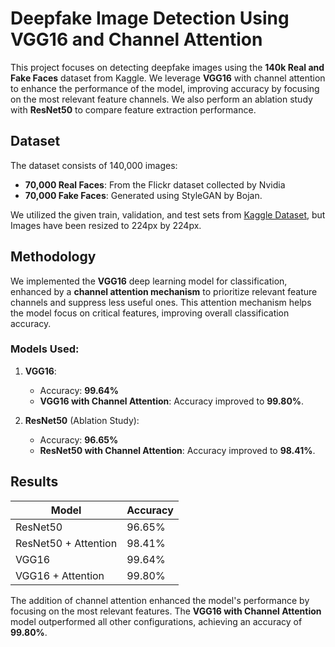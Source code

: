 # Deepfake Image Detection Using VGG16 and Channel Attention

This project focuses on detecting deepfake images using the **140k Real and Fake Faces** dataset from Kaggle. We leverage **VGG16** with channel attention to enhance the performance of the model, improving accuracy by focusing on the most relevant feature channels. We also perform an ablation study with **ResNet50** to compare feature extraction performance.

## Dataset

The dataset consists of 140,000 images:  
- **70,000 Real Faces**: From the Flickr dataset collected by Nvidia  
- **70,000 Fake Faces**: Generated using StyleGAN by Bojan.

We utilized the given train, validation, and test sets from [Kaggle Dataset](https://www.kaggle.com/datasets/xhlulu/140k-real-and-fake-faces/data), but Images have been resized to 224px by 224px.

## Methodology

We implemented the **VGG16** deep learning model for classification, enhanced by a **channel attention mechanism** to prioritize relevant feature channels and suppress less useful ones. This attention mechanism helps the model focus on critical features, improving overall classification accuracy.

### Models Used:
1. **VGG16**: 
   - Accuracy: **99.64%**
   - **VGG16 with Channel Attention**: Accuracy improved to **99.80%**.

2. **ResNet50** (Ablation Study):
   - Accuracy: **96.65%**
   - **ResNet50 with Channel Attention**: Accuracy improved to **98.41%**.

## Results

| Model                | Accuracy  |
|----------------------|-----------|
| ResNet50             | 96.65%    |
| ResNet50 + Attention | 98.41%    |
| VGG16                | 99.64%    |
| VGG16 + Attention    | 99.80%    |

The addition of channel attention enhanced the model's performance by focusing on the most relevant features. The **VGG16 with Channel Attention** model outperformed all other configurations, achieving an accuracy of **99.80%**.
